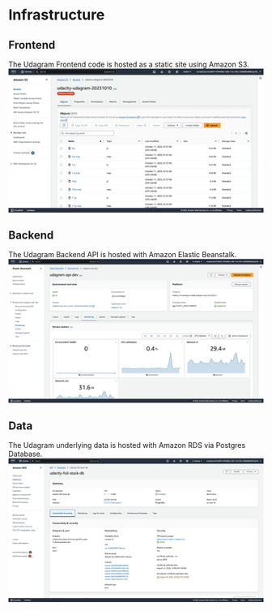 # Infrastructure

## Frontend
The Udagram Frontend code is hosted as a static site using Amazon S3.
![S3](https://github.com/jeffreyricardo/udacity-full-stack-deploy/blob/main/screenshots/screenshot_S3.png)

## Backend
The Udagram Backend API is hosted with Amazon Elastic Beanstalk.
![EBS](https://github.com/jeffreyricardo/udacity-full-stack-deploy/blob/main/screenshots/screenshot_ElasticBeanstalk.png)

## Data
The Udagram underlying data is hosted with Amazon RDS via Postgres Database.
![RDS](https://github.com/jeffreyricardo/udacity-full-stack-deploy/blob/main/screenshots/screenshot_RDS.png)
